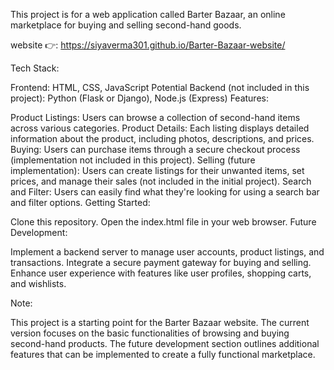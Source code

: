 This project is for a web application called Barter Bazaar, an online marketplace for buying and selling second-hand goods.

website 👉: https://siyaverma301.github.io/Barter-Bazaar-website/

Tech Stack:

Frontend: HTML, CSS, JavaScript
Potential Backend (not included in this project): Python (Flask or Django), Node.js (Express)
Features:

Product Listings: Users can browse a collection of second-hand items across various categories.
Product Details: Each listing displays detailed information about the product, including photos, descriptions, and prices.
Buying: Users can purchase items through a secure checkout process (implementation not included in this project).
Selling (future implementation): Users can create listings for their unwanted items, set prices, and manage their sales (not included in the initial project).
Search and Filter: Users can easily find what they're looking for using a search bar and filter options.
Getting Started:

Clone this repository.
Open the index.html file in your web browser.
Future Development:

Implement a backend server to manage user accounts, product listings, and transactions.
Integrate a secure payment gateway for buying and selling.
Enhance user experience with features like user profiles, shopping carts, and wishlists.

Note:

This project is a starting point for the Barter Bazaar website. The current version focuses on the basic functionalities of browsing and buying second-hand products. The future development section outlines additional features that can be implemented to create a fully functional marketplace.
